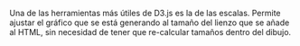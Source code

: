 Una de las herramientas más útiles de D3.js es la de las escalas. Permite ajustar el gráfico que se está generando al tamaño del lienzo que se añade al HTML, sin necesidad de tener que re-calcular tamaños dentro del dibujo.